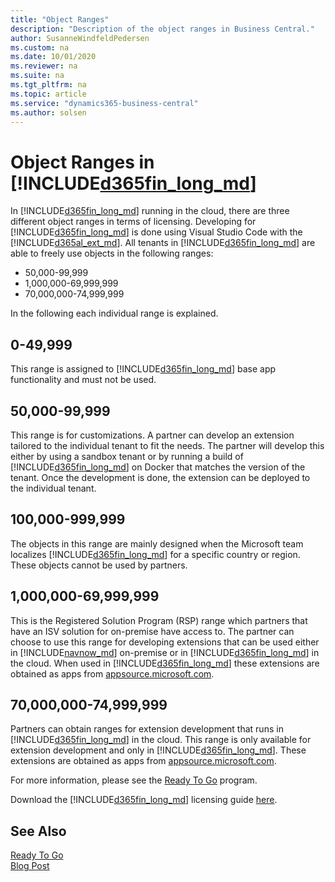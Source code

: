 ```yaml
---
title: "Object Ranges"
description: "Description of the object ranges in Business Central."
author: SusanneWindfeldPedersen
ms.custom: na
ms.date: 10/01/2020
ms.reviewer: na
ms.suite: na
ms.tgt_pltfrm: na
ms.topic: article
ms.service: "dynamics365-business-central"
ms.author: solsen
---
```


# Object Ranges in [!INCLUDE[d365fin_long_md](includes/d365fin_long_md.md)]

In [!INCLUDE[d365fin_long_md](includes/d365fin_long_md.md)] running in the cloud, there are three different object ranges in terms of licensing. Developing for [!INCLUDE[d365fin_long_md](includes/d365fin_long_md.md)] is done using Visual Studio Code with the [!INCLUDE[d365al_ext_md](../includes/d365al_ext_md.md)]. All tenants in [!INCLUDE[d365fin_long_md](includes/d365fin_long_md.md)] are able to freely use objects in the following ranges:

- 50,000-99,999
- 1,000,000-69,999,999
- 70,000,000-74,999,999

In the following each individual range is explained.

## 0-49,999

This range is assigned to [!INCLUDE[d365fin_long_md](includes/d365fin_long_md.md)] base app functionality and must not be used.

## 50,000-99,999 

This range is for customizations. A partner can develop an extension tailored to the individual tenant to fit the needs. The partner will develop this either by using a sandbox tenant or by running a build of [!INCLUDE[d365fin_long_md](includes/d365fin_long_md.md)] on Docker that matches the version of the tenant. Once the development is done, the extension can be deployed to the individual tenant.

## 100,000-999,999

The objects in this range are mainly designed when the Microsoft team localizes [!INCLUDE[d365fin_long_md](includes/d365fin_long_md.md)] for a specific country or region. These objects cannot be used by partners.

## 1,000,000-69,999,999

This is the Registered Solution Program (RSP) range which partners that have an ISV solution for on-premise have access to. The partner can choose to use this range for developing extensions that can be used either in [!INCLUDE[navnow_md](includes/navnow_md.md)] on-premise or in [!INCLUDE[d365fin_long_md](includes/d365fin_long_md.md)] in the cloud. When used in [!INCLUDE[d365fin_long_md](includes/d365fin_long_md.md)] these extensions are obtained as apps from [appsource.microsoft.com](https://appsource.microsoft.com).

## 70,000,000-74,999,999

Partners can obtain ranges for extension development that runs in [!INCLUDE[d365fin_long_md](includes/d365fin_long_md.md)] in the cloud. This range is only available for extension development and only in [!INCLUDE[d365fin_long_md](includes/d365fin_long_md.md)]. These extensions are obtained as apps from [appsource.microsoft.com](https://appsource.microsoft.com).

For more information, please see the [Ready To Go](https://aka.ms/readytogo) program.

Download the [!INCLUDE[d365fin_long_md](includes/d365fin_long_md.md)] licensing guide [here](https://go.microsoft.com/fwlink/?LinkId=871590&clcid=0x409).

## See Also
[Ready To Go](https://aka.ms/readytogo)  
[Blog Post](https://community.dynamics.com/business/b/businesscentraldevitpro/archive/2018/10/17/which-object-ranges-can-we-use-with-microsoft-dynamics-365-business-central)

